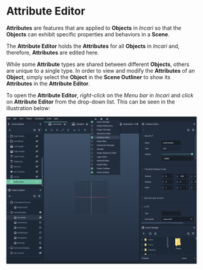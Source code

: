 # Attribute Editor

**Attributes** are features that are applied to **Objects** in _Incari_ so that the **Objects** can exhibit specific properties and behaviors in a **Scene**.

The **Attribute Editor** holds the **Attributes** for all **Objects** in _Incari_ and, therefore, **Attributes** are edited here.

While some **Attribute** types are shared between different **Objects**, others are unique to a single type. In order to view and modify the **Attributes** of an **Object**, simply select the **Object** in the **Scene Outliner** to show its **Attributes** in the **Attribute Editor**.

To open the **Attribute Editor**, _right-click_ on the _Menu bar_ in _Incari_ and _click_ on **Attribute Editor** from the drop-down list. This can be seen in the illustration below:

![](../.gitbook/assets/attribute-editor.PNG)

